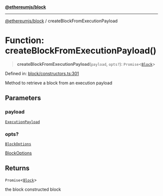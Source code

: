 [**@ethereumjs/block**](../README.md)

***

[@ethereumjs/block](../README.md) / createBlockFromExecutionPayload

# Function: createBlockFromExecutionPayload()

> **createBlockFromExecutionPayload**(`payload`, `opts?`): `Promise`\<[`Block`](../classes/Block.md)\>

Defined in: [block/constructors.ts:301](https://github.com/ethereumjs/ethereumjs-monorepo/blob/master/packages/block/src/block/constructors.ts#L301)

Method to retrieve a block from an execution payload

## Parameters

### payload

[`ExecutionPayload`](../type-aliases/ExecutionPayload.md)

### opts?

[`BlockOptions`](../interfaces/BlockOptions.md)

[BlockOptions](../interfaces/BlockOptions.md)

## Returns

`Promise`\<[`Block`](../classes/Block.md)\>

the block constructed block
